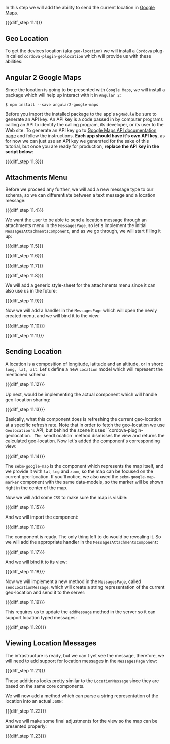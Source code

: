In this step we will add the ability to send the current location in [Google Maps](https://www.google.com/maps/).

{{{diff_step 11.1}}}

## Geo Location

To get the devices location (aka `geo-location`) we will install a `Cordova` plug-in called `cordova-plugin-geolocation` which will provide us with these abilities:

## Angular 2 Google Maps

Since the location is going to be presented with `Google Maps`, we will install a package which will help up interact with it in `Angular 2`:

    $ npm install --save angular2-google-maps

Before you import the installed package to the app's `NgModule` be sure to generate an API key. An API key is a code passed in by computer programs calling an API to identify the calling program, its developer, or its user to the Web site. To generate an API key go to [Google Maps API documentation page](https://developers.google.com/maps/documentation/javascript/get-api-key) and follow the instructions. **Each app should have it's own API key**, as for now we can just use an API key we generated for the sake of this tutorial, but once you are ready for production, **replace the API key in the script below**:

{{{diff_step 11.3}}}

## Attachments Menu

Before we proceed any further, we will add a new message type to our schema, so we can differentiate between a text message and a location message:

{{{diff_step 11.4}}}

We want the user to be able to send a location message through an attachments menu in the `MessagesPage`, so let's implement the initial `MessagesAttachmentsComponent`, and as we go through, we will start filling it up:

{{{diff_step 11.5}}}

{{{diff_step 11.6}}}

{{{diff_step 11.7}}}

{{{diff_step 11.8}}}

We will add a generic style-sheet for the attachments menu since it can also use us in the future:

{{{diff_step 11.9}}}

Now we will add a handler in the `MessagesPage` which will open the newly created menu, and we will bind it to the view:

{{{diff_step 11.10}}}

{{{diff_step 11.11}}}

## Sending Location

A location is a composition of longitude, latitude and an altitude, or in short: `long, lat, alt`. Let's define a new `Location` model which will represent the mentioned schema:

{{{diff_step 11.12}}}

Up next, would be implementing the actual component which will handle geo-location sharing:

{{{diff_step 11.13}}}

Basically, what this component does is refreshing the current geo-location at a specific refresh rate. Note that in order to fetch the geo-location we use `Geolocation's` API, but behind the scene it uses ``cordova-plugin-geolocation`. The `sendLocation` method dismisses the view and returns the calculated geo-location. Now let's added the component's corresponding view:

{{{diff_step 11.14}}}

The `sebm-google-map` is the component which represents the map itself, and we provide it with `lat`, `lng` and `zoom`, so the map can be focused on the current geo-location. If you'll notice, we also used the `sebm-google-map-marker` component with the same data-models, so the marker will be shown right in the center of the map.

Now we will add some `CSS` to make sure the map is visible:

{{{diff_step 11.15}}}

And we will import the component:

{{{diff_step 11.16}}}

The component is ready. The only thing left to do would be revealing it. So we will add the appropriate handler in the `MessagesAttachmentsComponent`:

{{{diff_step 11.17}}}

And we will bind it to its view:

{{{diff_step 11.18}}}

Now we will implement a new method in the `MessagesPage`, called `sendLocationMessage`, which will create a string representation of the current geo-location and send it to the server:

{{{diff_step 11.19}}}

This requires us to update the `addMessage` method in the server so it can support location typed messages:

{{{diff_step 11.20}}}

## Viewing Location Messages

The infrastructure is ready, but we can't yet see the message, therefore, we will need to add support for location messages in the `MessagesPage` view:

{{{diff_step 11.21}}}

These additions looks pretty similar to the `LocationMessage` since they are based on the same core components.

We will now add a method which can parse a string representation of the location into an actual `JSON`:

{{{diff_step 11.22}}}

And we will make some final adjustments for the view so the map can be presented properly:

{{{diff_step 11.23}}}
